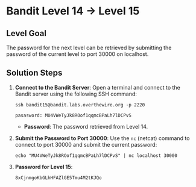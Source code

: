 # Bandit Level 14 → Level 15

## Level Goal
The password for the next level can be retrieved by submitting the password of the current level to port 30000 on localhost.

## Solution Steps

1. **Connect to the Bandit Server**:
   Open a terminal and connect to the Bandit server using the following SSH command:
   
   ```
   ssh bandit15@bandit.labs.overthewire.org -p 2220
   ```
   ```
   pasasword: MU4VWeTyJk8ROof1qqmcBPaLh7lDCPvS
   ```
   - **Password**: The password retrieved from Level 14.

2. **Submit the Password to Port 30000**:
   Use the `nc` (netcat) command to connect to port 30000 and submit the current password:

   ```
   echo "MU4VWeTyJk8ROof1qqmcBPaLh7lDCPvS" | nc localhost 30000
   ```

3. **Password for Level 15**:
   ```
   8xCjnmgoKbGLhHFAZlGE5Tmu4M2tKJQo
   ```
